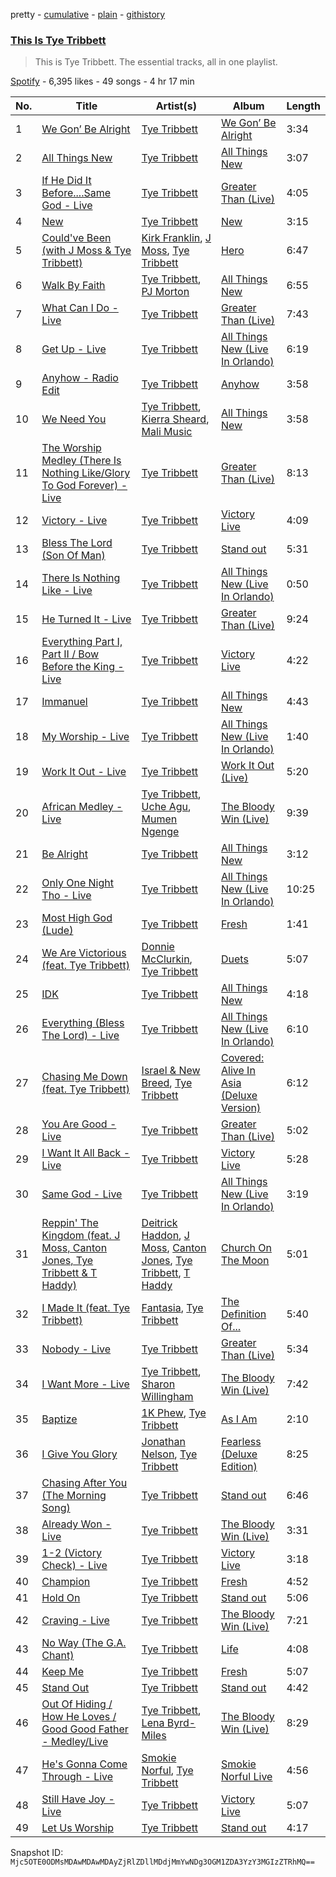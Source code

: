 pretty - [cumulative](/playlists/cumulative/37i9dQZF1DZ06evO0R1mam.md) - [plain](/playlists/plain/37i9dQZF1DZ06evO0R1mam) - [githistory](https://github.githistory.xyz/mackorone/spotify-playlist-archive/blob/main/playlists/plain/37i9dQZF1DZ06evO0R1mam)

### [This Is Tye Tribbett](https://open.spotify.com/playlist/37i9dQZF1DZ06evO0R1mam)

> This is Tye Tribbett\. The essential tracks, all in one playlist.

[Spotify](https://open.spotify.com/user/spotify) - 6,395 likes - 49 songs - 4 hr 17 min

| No. | Title | Artist(s) | Album | Length |
|---|---|---|---|---|
| 1 | [We Gon’ Be Alright](https://open.spotify.com/track/0ErItBOhcHJahcQ8BGqk4V) | [Tye Tribbett](https://open.spotify.com/artist/1xy9x7h2jKEg8iG22Sml32) | [We Gon’ Be Alright](https://open.spotify.com/album/7mlzDISRd3IcS4MFf0Cuxb) | 3:34 |
| 2 | [All Things New](https://open.spotify.com/track/6hl8sfNAe5rgNzGLg7N7PH) | [Tye Tribbett](https://open.spotify.com/artist/1xy9x7h2jKEg8iG22Sml32) | [All Things New](https://open.spotify.com/album/45lswZgaYAADtSPrUy1EM6) | 3:07 |
| 3 | [If He Did It Before....Same God \- Live](https://open.spotify.com/track/3ubvpgBsJK96b4OSTo5DiC) | [Tye Tribbett](https://open.spotify.com/artist/1xy9x7h2jKEg8iG22Sml32) | [Greater Than \(Live\)](https://open.spotify.com/album/4PbHCckGALCndisP6NsETF) | 4:05 |
| 4 | [New](https://open.spotify.com/track/5vgLcy6kPSc1pgi1dUS0G8) | [Tye Tribbett](https://open.spotify.com/artist/1xy9x7h2jKEg8iG22Sml32) | [New](https://open.spotify.com/album/7G3VkOhIDKjuhFEKnNt1xE) | 3:15 |
| 5 | [Could've Been \(with J Moss & Tye Tribbett\)](https://open.spotify.com/track/4YSzPF7PIahHWHQpyVJPMK) | [Kirk Franklin](https://open.spotify.com/artist/4akybxRTGHJZ1DXjLhJ1qu), [J Moss](https://open.spotify.com/artist/6sj6FGLblnVfktDZPaydWP), [Tye Tribbett](https://open.spotify.com/artist/1xy9x7h2jKEg8iG22Sml32) | [Hero](https://open.spotify.com/album/6j1ewaeiw48zvPdaC3RK7m) | 6:47 |
| 6 | [Walk By Faith](https://open.spotify.com/track/39rmy6uMG0EfDL38Xk7PMl) | [Tye Tribbett](https://open.spotify.com/artist/1xy9x7h2jKEg8iG22Sml32), [PJ Morton](https://open.spotify.com/artist/2FMOHE79X98yptp4RpPrt7) | [All Things New](https://open.spotify.com/album/45lswZgaYAADtSPrUy1EM6) | 6:55 |
| 7 | [What Can I Do \- Live](https://open.spotify.com/track/3MwZoGEVR9i2AWzA8Vko9O) | [Tye Tribbett](https://open.spotify.com/artist/1xy9x7h2jKEg8iG22Sml32) | [Greater Than \(Live\)](https://open.spotify.com/album/4PbHCckGALCndisP6NsETF) | 7:43 |
| 8 | [Get Up \- Live](https://open.spotify.com/track/65d4T2Ine2ex2XcCXB09ut) | [Tye Tribbett](https://open.spotify.com/artist/1xy9x7h2jKEg8iG22Sml32) | [All Things New \(Live In Orlando\)](https://open.spotify.com/album/4oCeWb8lHFZyOmJbYNxyzV) | 6:19 |
| 9 | [Anyhow \- Radio Edit](https://open.spotify.com/track/4YYMP4WMs75a36aHeMOBEX) | [Tye Tribbett](https://open.spotify.com/artist/1xy9x7h2jKEg8iG22Sml32) | [Anyhow](https://open.spotify.com/album/4fXegbokVIAu3DDu4KAZi6) | 3:58 |
| 10 | [We Need You](https://open.spotify.com/track/5EyAWYVFPOvS4K3pgLRkxc) | [Tye Tribbett](https://open.spotify.com/artist/1xy9x7h2jKEg8iG22Sml32), [Kierra Sheard](https://open.spotify.com/artist/4x3CdMQ3YjnPn4Evhyni5y), [Mali Music](https://open.spotify.com/artist/4S4kD5NBlgaq4YLBQSEMyY) | [All Things New](https://open.spotify.com/album/45lswZgaYAADtSPrUy1EM6) | 3:58 |
| 11 | [The Worship Medley \(There Is Nothing Like/Glory To God Forever\) \- Live](https://open.spotify.com/track/1vFEBipU2hVB15OjzFrrds) | [Tye Tribbett](https://open.spotify.com/artist/1xy9x7h2jKEg8iG22Sml32) | [Greater Than \(Live\)](https://open.spotify.com/album/4PbHCckGALCndisP6NsETF) | 8:13 |
| 12 | [Victory \- Live](https://open.spotify.com/track/7olcSsRz6L8Tl4TmjOwxTu) | [Tye Tribbett](https://open.spotify.com/artist/1xy9x7h2jKEg8iG22Sml32) | [Victory Live](https://open.spotify.com/album/14AByKbhJJzkvoY8f5qZuG) | 4:09 |
| 13 | [Bless The Lord \(Son Of Man\)](https://open.spotify.com/track/1iAn7QNrwCvHndzxU84CoR) | [Tye Tribbett](https://open.spotify.com/artist/1xy9x7h2jKEg8iG22Sml32) | [Stand out](https://open.spotify.com/album/0eamOeDsOqnsFG1nMJdsHf) | 5:31 |
| 14 | [There Is Nothing Like \- Live](https://open.spotify.com/track/2KtrDA3iKRdjAPlIKKoO2z) | [Tye Tribbett](https://open.spotify.com/artist/1xy9x7h2jKEg8iG22Sml32) | [All Things New \(Live In Orlando\)](https://open.spotify.com/album/4oCeWb8lHFZyOmJbYNxyzV) | 0:50 |
| 15 | [He Turned It \- Live](https://open.spotify.com/track/7Fte0ZlZByZwdmiOBfTWxr) | [Tye Tribbett](https://open.spotify.com/artist/1xy9x7h2jKEg8iG22Sml32) | [Greater Than \(Live\)](https://open.spotify.com/album/4PbHCckGALCndisP6NsETF) | 9:24 |
| 16 | [Everything Part I, Part II / Bow Before the King \- Live](https://open.spotify.com/track/3RGTo92TDaI3t6HKLTD4pQ) | [Tye Tribbett](https://open.spotify.com/artist/1xy9x7h2jKEg8iG22Sml32) | [Victory Live](https://open.spotify.com/album/14AByKbhJJzkvoY8f5qZuG) | 4:22 |
| 17 | [Immanuel](https://open.spotify.com/track/2BZInqmToHHHVG8aydvAoj) | [Tye Tribbett](https://open.spotify.com/artist/1xy9x7h2jKEg8iG22Sml32) | [All Things New](https://open.spotify.com/album/45lswZgaYAADtSPrUy1EM6) | 4:43 |
| 18 | [My Worship \- Live](https://open.spotify.com/track/7sJL7FQgWu325rO1ByxZTy) | [Tye Tribbett](https://open.spotify.com/artist/1xy9x7h2jKEg8iG22Sml32) | [All Things New \(Live In Orlando\)](https://open.spotify.com/album/4oCeWb8lHFZyOmJbYNxyzV) | 1:40 |
| 19 | [Work It Out \- Live](https://open.spotify.com/track/1SDaYLQD1C9twbdZYsNcbX) | [Tye Tribbett](https://open.spotify.com/artist/1xy9x7h2jKEg8iG22Sml32) | [Work It Out \(Live\)](https://open.spotify.com/album/5fcf47GvauNXh7yGACSXpQ) | 5:20 |
| 20 | [African Medley \- Live](https://open.spotify.com/track/4OpPtI0wirTyNdX1ZO1pJs) | [Tye Tribbett](https://open.spotify.com/artist/1xy9x7h2jKEg8iG22Sml32), [Uche Agu](https://open.spotify.com/artist/2nSP3Ap7hxf4m4o5F5RXVj), [Mumen Ngenge](https://open.spotify.com/artist/2hwdd67UqAm97Lc4tMb1BX) | [The Bloody Win \(Live\)](https://open.spotify.com/album/4LJMZurhpJDxopsPlwQvqk) | 9:39 |
| 21 | [Be Alright](https://open.spotify.com/track/1lgy6Rg78ekOXUXP3V2BIk) | [Tye Tribbett](https://open.spotify.com/artist/1xy9x7h2jKEg8iG22Sml32) | [All Things New](https://open.spotify.com/album/45lswZgaYAADtSPrUy1EM6) | 3:12 |
| 22 | [Only One Night Tho \- Live](https://open.spotify.com/track/69A3RyQQwoHMkNgqxBtSMG) | [Tye Tribbett](https://open.spotify.com/artist/1xy9x7h2jKEg8iG22Sml32) | [All Things New \(Live In Orlando\)](https://open.spotify.com/album/4oCeWb8lHFZyOmJbYNxyzV) | 10:25 |
| 23 | [Most High God \(Lude\)](https://open.spotify.com/track/0Yr713K1aMn4Zeppi7srVK) | [Tye Tribbett](https://open.spotify.com/artist/1xy9x7h2jKEg8iG22Sml32) | [Fresh](https://open.spotify.com/album/6XoZ9zBsXQhtXK6j804l5A) | 1:41 |
| 24 | [We Are Victorious \(feat\. Tye Tribbett\)](https://open.spotify.com/track/3nAL7SbBrEUcDGDAQofFfG) | [Donnie McClurkin](https://open.spotify.com/artist/74IEeKcuS34kF2TjOigXra), [Tye Tribbett](https://open.spotify.com/artist/1xy9x7h2jKEg8iG22Sml32) | [Duets](https://open.spotify.com/album/2pn94b30NhIFRdBNI0cvn4) | 5:07 |
| 25 | [IDK](https://open.spotify.com/track/7iBKYoVKGE8yJ2paD87Zvi) | [Tye Tribbett](https://open.spotify.com/artist/1xy9x7h2jKEg8iG22Sml32) | [All Things New](https://open.spotify.com/album/45lswZgaYAADtSPrUy1EM6) | 4:18 |
| 26 | [Everything \(Bless The Lord\) \- Live](https://open.spotify.com/track/1YODRGANKdfp31X1QC1XOx) | [Tye Tribbett](https://open.spotify.com/artist/1xy9x7h2jKEg8iG22Sml32) | [All Things New \(Live In Orlando\)](https://open.spotify.com/album/4oCeWb8lHFZyOmJbYNxyzV) | 6:10 |
| 27 | [Chasing Me Down \(feat\. Tye Tribbett\)](https://open.spotify.com/track/5x0LXV0sijGPCcsewl2v6S) | [Israel & New Breed](https://open.spotify.com/artist/77HU1Zb1VDIFvWKteJii0E), [Tye Tribbett](https://open.spotify.com/artist/1xy9x7h2jKEg8iG22Sml32) | [Covered: Alive In Asia \(Deluxe Version\)](https://open.spotify.com/album/2XHkWEJaHIrMfpKTMGr4wb) | 6:12 |
| 28 | [You Are Good \- Live](https://open.spotify.com/track/2AfxHwD4EII0RKJmSo7Z2C) | [Tye Tribbett](https://open.spotify.com/artist/1xy9x7h2jKEg8iG22Sml32) | [Greater Than \(Live\)](https://open.spotify.com/album/4PbHCckGALCndisP6NsETF) | 5:02 |
| 29 | [I Want It All Back \- Live](https://open.spotify.com/track/6JgbktlskIRt68HBmkfCgr) | [Tye Tribbett](https://open.spotify.com/artist/1xy9x7h2jKEg8iG22Sml32) | [Victory Live](https://open.spotify.com/album/14AByKbhJJzkvoY8f5qZuG) | 5:28 |
| 30 | [Same God \- Live](https://open.spotify.com/track/6NnPmAmtAebq0E5H5Uf0vo) | [Tye Tribbett](https://open.spotify.com/artist/1xy9x7h2jKEg8iG22Sml32) | [All Things New \(Live In Orlando\)](https://open.spotify.com/album/4oCeWb8lHFZyOmJbYNxyzV) | 3:19 |
| 31 | [Reppin' The Kingdom \(feat\. J Moss, Canton Jones, Tye Tribbett & T Haddy\)](https://open.spotify.com/track/6NabK7p4Fcor1gwBgv2jLQ) | [Deitrick Haddon](https://open.spotify.com/artist/7tlQrRh6jNY1c95poJvBe9), [J Moss](https://open.spotify.com/artist/6sj6FGLblnVfktDZPaydWP), [Canton Jones](https://open.spotify.com/artist/3nzEXHMRFWTw4zt3pVRv6V), [Tye Tribbett](https://open.spotify.com/artist/1xy9x7h2jKEg8iG22Sml32), [T Haddy](https://open.spotify.com/artist/5nzstLIZDM5ky0D61AJEGd) | [Church On The Moon](https://open.spotify.com/album/7tAv6YInjBhHbBjs8tqNlk) | 5:01 |
| 32 | [I Made It \(feat\. Tye Tribbett\)](https://open.spotify.com/track/6QRChvrJzuvw8felxvZLbj) | [Fantasia](https://open.spotify.com/artist/7xAcVHPiirnUqfdqo0USb1), [Tye Tribbett](https://open.spotify.com/artist/1xy9x7h2jKEg8iG22Sml32) | [The Definition Of...](https://open.spotify.com/album/3NnAB6jt5B0jjkZAuNddVo) | 5:40 |
| 33 | [Nobody \- Live](https://open.spotify.com/track/3vzBiQcnpn27wXF2uI7Atr) | [Tye Tribbett](https://open.spotify.com/artist/1xy9x7h2jKEg8iG22Sml32) | [Greater Than \(Live\)](https://open.spotify.com/album/4PbHCckGALCndisP6NsETF) | 5:34 |
| 34 | [I Want More \- Live](https://open.spotify.com/track/7wIkV5aBDfYDgmhr7x2IrY) | [Tye Tribbett](https://open.spotify.com/artist/1xy9x7h2jKEg8iG22Sml32), [Sharon Willingham](https://open.spotify.com/artist/7CmRu1RssDhfWHaW9YS0o1) | [The Bloody Win \(Live\)](https://open.spotify.com/album/4LJMZurhpJDxopsPlwQvqk) | 7:42 |
| 35 | [Baptize](https://open.spotify.com/track/30pzROQaEOgr7meYwlTc3K) | [1K Phew](https://open.spotify.com/artist/6CQGrt3AJ2gx5oMSR0mwbl), [Tye Tribbett](https://open.spotify.com/artist/1xy9x7h2jKEg8iG22Sml32) | [As I Am](https://open.spotify.com/album/1M0VIXPymzW0uscfSIRHUr) | 2:10 |
| 36 | [I Give You Glory](https://open.spotify.com/track/3OV4aZDRNpg46THOyltbUE) | [Jonathan Nelson](https://open.spotify.com/artist/4oI0W9neUi7nvxcQKDY5Xa), [Tye Tribbett](https://open.spotify.com/artist/1xy9x7h2jKEg8iG22Sml32) | [Fearless \(Deluxe Edition\)](https://open.spotify.com/album/2VZ2wxXREyzvLSGDdQtDsD) | 8:25 |
| 37 | [Chasing After You \(The Morning Song\)](https://open.spotify.com/track/04XXelgRAVZOFw8M5Qd2j4) | [Tye Tribbett](https://open.spotify.com/artist/1xy9x7h2jKEg8iG22Sml32) | [Stand out](https://open.spotify.com/album/0eamOeDsOqnsFG1nMJdsHf) | 6:46 |
| 38 | [Already Won \- Live](https://open.spotify.com/track/6eoJ4Rs6P8H29MZ43JnbRH) | [Tye Tribbett](https://open.spotify.com/artist/1xy9x7h2jKEg8iG22Sml32) | [The Bloody Win \(Live\)](https://open.spotify.com/album/4LJMZurhpJDxopsPlwQvqk) | 3:31 |
| 39 | [1\-2 \(Victory Check\) \- Live](https://open.spotify.com/track/5EN0vOxkd5jnh62qvM5BP1) | [Tye Tribbett](https://open.spotify.com/artist/1xy9x7h2jKEg8iG22Sml32) | [Victory Live](https://open.spotify.com/album/14AByKbhJJzkvoY8f5qZuG) | 3:18 |
| 40 | [Champion](https://open.spotify.com/track/5jh6FTGuERahsyV7snAdQS) | [Tye Tribbett](https://open.spotify.com/artist/1xy9x7h2jKEg8iG22Sml32) | [Fresh](https://open.spotify.com/album/6XoZ9zBsXQhtXK6j804l5A) | 4:52 |
| 41 | [Hold On](https://open.spotify.com/track/19vgIcw6SOe7Ss7EuWzxM7) | [Tye Tribbett](https://open.spotify.com/artist/1xy9x7h2jKEg8iG22Sml32) | [Stand out](https://open.spotify.com/album/0eamOeDsOqnsFG1nMJdsHf) | 5:06 |
| 42 | [Craving \- Live](https://open.spotify.com/track/0hxMfzavtNltGovNVGqNGD) | [Tye Tribbett](https://open.spotify.com/artist/1xy9x7h2jKEg8iG22Sml32) | [The Bloody Win \(Live\)](https://open.spotify.com/album/4LJMZurhpJDxopsPlwQvqk) | 7:21 |
| 43 | [No Way \(The G.A\. Chant\)](https://open.spotify.com/track/796T4AcNsk8eFPrJRViYMX) | [Tye Tribbett](https://open.spotify.com/artist/1xy9x7h2jKEg8iG22Sml32) | [Life](https://open.spotify.com/album/5L9oitZv1Rk4kGsO01dU1P) | 4:08 |
| 44 | [Keep Me](https://open.spotify.com/track/4lc8tL8vr0VFFDAp9Wu41j) | [Tye Tribbett](https://open.spotify.com/artist/1xy9x7h2jKEg8iG22Sml32) | [Fresh](https://open.spotify.com/album/6XoZ9zBsXQhtXK6j804l5A) | 5:07 |
| 45 | [Stand Out](https://open.spotify.com/track/3gYH02L5BHwo7fAM7oiziR) | [Tye Tribbett](https://open.spotify.com/artist/1xy9x7h2jKEg8iG22Sml32) | [Stand out](https://open.spotify.com/album/0eamOeDsOqnsFG1nMJdsHf) | 4:42 |
| 46 | [Out Of Hiding / How He Loves / Good Good Father \- Medley/Live](https://open.spotify.com/track/5LV9XOXzoyYmNnKPVH9wBv) | [Tye Tribbett](https://open.spotify.com/artist/1xy9x7h2jKEg8iG22Sml32), [Lena Byrd\-Miles](https://open.spotify.com/artist/02dokIaBFwqSfAFyU8xWWZ) | [The Bloody Win \(Live\)](https://open.spotify.com/album/4LJMZurhpJDxopsPlwQvqk) | 8:29 |
| 47 | [He's Gonna Come Through \- Live](https://open.spotify.com/track/5WQjEbzqwdGbkwfzTuPTmO) | [Smokie Norful](https://open.spotify.com/artist/0sD8Amms4kSxs5tBV4CUmR), [Tye Tribbett](https://open.spotify.com/artist/1xy9x7h2jKEg8iG22Sml32) | [Smokie Norful Live](https://open.spotify.com/album/2LDhc2VoiPQ6uKpPQc4R4u) | 4:56 |
| 48 | [Still Have Joy \- Live](https://open.spotify.com/track/3v8cp4oAUyt3fPWPT2bA3B) | [Tye Tribbett](https://open.spotify.com/artist/1xy9x7h2jKEg8iG22Sml32) | [Victory Live](https://open.spotify.com/album/14AByKbhJJzkvoY8f5qZuG) | 5:07 |
| 49 | [Let Us Worship](https://open.spotify.com/track/135kZmHIhJhzomzKpV9IVm) | [Tye Tribbett](https://open.spotify.com/artist/1xy9x7h2jKEg8iG22Sml32) | [Stand out](https://open.spotify.com/album/0eamOeDsOqnsFG1nMJdsHf) | 4:17 |

Snapshot ID: `Mjc5OTE0ODMsMDAwMDAwMDAyZjRlZDllMDdjMmYwNDg3OGM1ZDA3YzY3MGIzZTRhMQ==`
